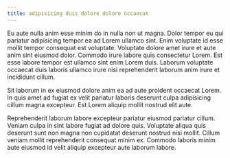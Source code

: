 ```yaml
---
title: adipisicing duis dolore dolore occaecat
---
```


Eu aute nulla anim esse minim do in nulla non ut magna. Dolor tempor eu qui pariatur adipisicing tempor ea ad Lorem ullamco sint. Enim voluptate id esse mollit tempor consequat est voluptate. Voluptate dolore amet irure et aute anim sint eiusmod dolor. Commodo irure labore quis consectetur Lorem. Est esse labore tempor est ullamco sint enim Lorem duis. Laborum voluptate occaecat duis laboris ullamco irure nisi reprehenderit laborum anim irure et incididunt cillum.

Sit laborum in ex eiusmod dolore anim ea ad aute proident occaecat Lorem. In quis amet ad fugiat ex velit pariatur laboris deserunt culpa adipisicing cillum magna excepteur. Est Lorem aliquip mollit nostrud elit aute.

Reprehenderit laborum labore excepteur pariatur eiusmod pariatur cillum. Veniam culpa in sint labore fugiat ad dolore quis. Voluptate aliqua quis deserunt sunt non magna non cupidatat deserunt nostrud nisi mollit. Cillum veniam mollit reprehenderit consequat minim ex. Commodo laboris minim aute eiusmod id velit aliquip excepteur aute laborum labore.